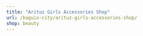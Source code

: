 ```yaml
---
title: "Arituz Girls Accessories Shop"
url: /baguio-city/arituz-girls-accessories-shop/
shop: beauty
---
```

